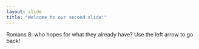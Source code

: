```yaml
---
layout: slide
title: "Welcome to our second slide!"
---
```

Romans 8: who hopes for what they already have?
Use the left arrow to go back!
